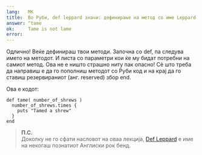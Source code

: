 ```yaml
---
lang:   MK
title:  Во Руби, def leppard значи: дефинирање на метод со име Leppard
answer: ^tame
ok:     Tame is not lame
error:  
---
```


Одлично! Веќе дефинираш твои методи. Започна со def, па следува името на методот.
И листа со параметри кои ќе му бидат потребни на самиот метод. Ова не е ништо страшно ниту пак опасно!
Сѐ што треба да направиш е да го пополниш методот со Руби код и на крај да го ставиш резервираниот (анг. reserved) збор end.

Ова е кодот:

    def tame( number_of_shrews )
      number_of_shrews.times {
        puts "Tamed a shrew"
      }
    end
    
> __П.С.__  
> Доколку не го сфати насловот на оваа лекција,
> <a href="http://en.wikipedia.org/wiki/Def_Leppard" target="_blank">Def Leppard</a>
> е име на некогаш познатиот Англиски рок бенд.
